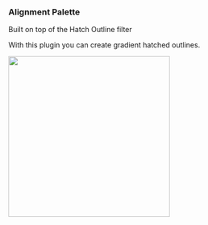 ### Alignment Palette

Built on top of the Hatch Outline filter

With this plugin you can create gradient hatched outlines.

<img src="https://raw.githubusercontent.com/tcarisland/AdvancedHatch/main/AdvancedHatch.png" width="320" />

